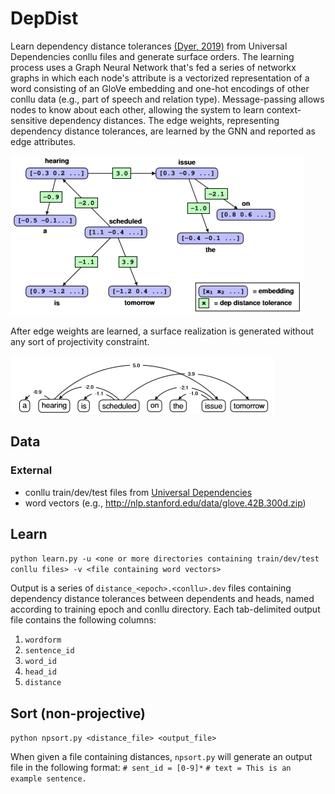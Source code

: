 # DepDist
Learn dependency distance tolerances [(Dyer, 2019)](https://www.aclweb.org/anthology/W19-7807.pdf) from Universal Dependencies conllu files and generate surface orders. The learning process uses a Graph Neural Network that's fed a series of networkx graphs in which each node's attribute is a vectorized representation of a word consisting of an GloVe embedding and one-hot encodings of other conllu data (e.g., part of speech and relation type). Message-passing allows nodes to know about each other, allowing the system to learn context-sensitive dependency distances. The edge weights, representing dependency distance tolerances, are learned by the GNN and reported as edge attributes.

![GNN](/img/input.png)

After edge weights are learned, a surface realization is generated without any sort of projectivity constraint.

![surface realization](/img/output.png)

## Data

### External
* conllu train/dev/test files from [Universal Dependencies](https://github.com/UniversalDependencies/)
* word vectors (e.g., http://nlp.stanford.edu/data/glove.42B.300d.zip)

## Learn
`python learn.py -u <one or more directories containing train/dev/test conllu files> -v <file containing word vectors>`

Output is a series of `distance_<epoch>.<conllu>.dev` files containing dependency distance tolerances between dependents and heads, named according to training epoch and conllu directory. Each tab-delimited output file contains the following columns:
1. `wordform`
1. `sentence_id`
1. `word_id`
1. `head_id`
1. `distance`

## Sort (non-projective)
`python npsort.py <distance_file> <output_file>`

When given a file containing distances, `npsort.py` will generate an output file in the following format:
  `# sent_id = [0-9]*`
  `# text = This is an example sentence.`

